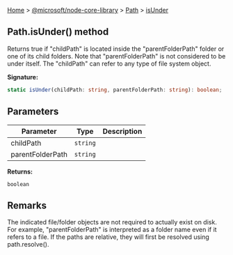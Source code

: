 [Home](./index) &gt; [@microsoft/node-core-library](./node-core-library.md) &gt; [Path](./node-core-library.path.md) &gt; [isUnder](./node-core-library.path.isunder.md)

## Path.isUnder() method

Returns true if "childPath" is located inside the "parentFolderPath" folder or one of its child folders. Note that "parentFolderPath" is not considered to be under itself. The "childPath" can refer to any type of file system object.

<b>Signature:</b>

```typescript
static isUnder(childPath: string, parentFolderPath: string): boolean;
```

## Parameters

|  Parameter | Type | Description |
|  --- | --- | --- |
|  childPath | `string` |  |
|  parentFolderPath | `string` |  |

<b>Returns:</b>

`boolean`

## Remarks

The indicated file/folder objects are not required to actually exist on disk. For example, "parentFolderPath" is interpreted as a folder name even if it refers to a file. If the paths are relative, they will first be resolved using path.resolve().

